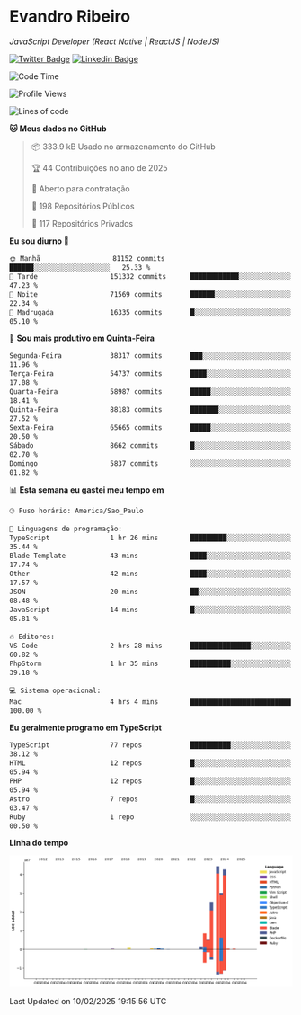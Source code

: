 # Evandro **Ribeiro**

*JavaScript Developer (React Native | ReactJS | NodeJS)*

[![Twitter Badge](https://img.shields.io/badge/-@ribeiroevandro-201B2D?style=flat-square&labelColor=201B2D&logo=twitter&logoColor=white&link=https://twitter.com/ribeiroevandro)](https://twitter.com/ribeiroevandro) 
[![Linkedin Badge](https://img.shields.io/badge/-Evandro%20Ribeiro-201B2D?style=flat-square&logo=Linkedin&logoColor=white&link=https://www.linkedin.com/in/ribeiroevandro)](https://www.linkedin.com/in/ribeiroevandro) 


<!--START_SECTION:waka-->
![Code Time](http://img.shields.io/badge/Code%20Time-4%2C274%20hrs%206%20mins-blue)

![Profile Views](http://img.shields.io/badge/Visualizac%C3%B5es%20do%20perfil-0-blue)

![Lines of code](https://img.shields.io/badge/Desde%20o%20Hello%20World%20eu%20escrevi-161.1%20million%20linhas%20de%20c%C3%B3digo-blue)

**🐱 Meus dados no GitHub** 

> 📦 333.9 kB Usado no armazenamento do GitHub 
 > 
> 🏆 44 Contribuições no ano de 2025
 > 
> 💼 Aberto para contratação
 > 
> 📜 198 Repositórios Públicos 
 > 
> 🔑 117 Repositórios Privados 
 > 
**Eu sou diurno 🐤** 

```text
🌞 Manhã                  81152 commits       ██████░░░░░░░░░░░░░░░░░░░   25.33 % 
🌆 Tarde                  151332 commits      ████████████░░░░░░░░░░░░░   47.23 % 
🌃 Noite                  71569 commits       ██████░░░░░░░░░░░░░░░░░░░   22.34 % 
🌙 Madrugada              16335 commits       █░░░░░░░░░░░░░░░░░░░░░░░░   05.10 % 
```
📅 **Sou mais produtivo em Quinta-Feira** 

```text
Segunda-Feira            38317 commits       ███░░░░░░░░░░░░░░░░░░░░░░   11.96 % 
Terça-Feira              54737 commits       ████░░░░░░░░░░░░░░░░░░░░░   17.08 % 
Quarta-Feira             58987 commits       █████░░░░░░░░░░░░░░░░░░░░   18.41 % 
Quinta-Feira             88183 commits       ███████░░░░░░░░░░░░░░░░░░   27.52 % 
Sexta-Feira              65665 commits       █████░░░░░░░░░░░░░░░░░░░░   20.50 % 
Sábado                   8662 commits        █░░░░░░░░░░░░░░░░░░░░░░░░   02.70 % 
Domingo                  5837 commits        ░░░░░░░░░░░░░░░░░░░░░░░░░   01.82 % 
```


📊 **Esta semana eu gastei meu tempo em** 

```text
🕑︎ Fuso horário: America/Sao_Paulo

💬 Linguagens de programação: 
TypeScript               1 hr 26 mins        █████████░░░░░░░░░░░░░░░░   35.44 % 
Blade Template           43 mins             ████░░░░░░░░░░░░░░░░░░░░░   17.74 % 
Other                    42 mins             ████░░░░░░░░░░░░░░░░░░░░░   17.57 % 
JSON                     20 mins             ██░░░░░░░░░░░░░░░░░░░░░░░   08.48 % 
JavaScript               14 mins             █░░░░░░░░░░░░░░░░░░░░░░░░   05.81 % 

🔥 Editores: 
VS Code                  2 hrs 28 mins       ███████████████░░░░░░░░░░   60.82 % 
PhpStorm                 1 hr 35 mins        ██████████░░░░░░░░░░░░░░░   39.18 % 

💻 Sistema operacional: 
Mac                      4 hrs 4 mins        █████████████████████████   100.00 % 
```

**Eu geralmente programo em TypeScript** 

```text
TypeScript               77 repos            ██████████░░░░░░░░░░░░░░░   38.12 % 
HTML                     12 repos            █░░░░░░░░░░░░░░░░░░░░░░░░   05.94 % 
PHP                      12 repos            █░░░░░░░░░░░░░░░░░░░░░░░░   05.94 % 
Astro                    7 repos             █░░░░░░░░░░░░░░░░░░░░░░░░   03.47 % 
Ruby                     1 repo              ░░░░░░░░░░░░░░░░░░░░░░░░░   00.50 % 
```



**Linha do tempo**

![Lines of Code chart](https://raw.githubusercontent.com/ribeiroevandro/ribeiroevandro/main/assets/bar_graph.png)


 Last Updated on 10/02/2025 19:15:56 UTC
<!--END_SECTION:waka-->
